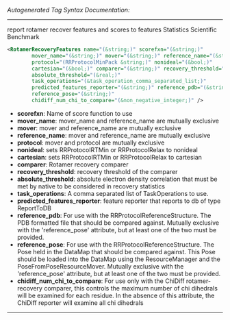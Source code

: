 <!-- THIS IS AN AUTOGENERATED FILE: Don't edit it directly, instead change the schema definition in the code itself. -->

_Autogenerated Tag Syntax Documentation:_

---
report rotamer recover features and scores to features Statistics Scientific Benchmark

```xml
<RotamerRecoveryFeatures name="(&string;)" scorefxn="(&string;)"
        mover_name="(&string;)" mover="(&string;)" reference_name="(&string;)"
        protocol="(RRProtocolMinPack &string;)" nonideal="(&bool;)"
        cartesian="(&bool;)" comparer="(&string;)" recovery_threshold="(&real;)"
        absolute_threshold="(&real;)"
        task_operations="(&task_operation_comma_separated_list;)"
        predicted_features_reporter="(&string;)" reference_pdb="(&string;)"
        reference_pose="(&string;)"
        chidiff_num_chi_to_compare="(&non_negative_integer;)" />
```

-   **scorefxn**: Name of score function to use
-   **mover_name**: mover_name and reference_name are mutually exclusive
-   **mover**: mover and reference_name are mutually exclusive
-   **reference_name**: mover and reference_name are mutually exclusive
-   **protocol**: mover and protocol are mutually exclusive
-   **nonideal**: sets RRProtocolRTMin or RRProtocolRelax to nonideal
-   **cartesian**: sets RRProtocolRTMin or RRProtocolRelax to cartesian
-   **comparer**: Rotamer recovery comparer
-   **recovery_threshold**: recovery threshold of the comparer
-   **absolute_threshold**: absolute electron density correlation that must be met by native to be considered in recovery statistics
-   **task_operations**: A comma separated list of TaskOperations to use.
-   **predicted_features_reporter**: feature reporter that reports to db of type ReportToDB
-   **reference_pdb**: For use with the RRProtocolReferenceStructure. The PDB formatted file that should be compared against. Mutually exclusive with the 'reference_pose' attribute, but at least one of the two must be provided.
-   **reference_pose**: For use with the RRProtocolReferenceStructure. The Pose held in the DataMap that should be compared against. This Pose should be loaded into the DataMap using the ResourceManager and the PoseFromPoseResourceMover. Mutually exclusive with the 'reference_pose' attribute, but at least one of the two must be provided.
-   **chidiff_num_chi_to_compare**: For use only with the ChiDiff rotamer-recovery comparer, this controls the maximum number of chi dihedrals will be examined for each residue. In the absence of this attribute, the ChiDiff reporter will examine all chi dihedrals

---
